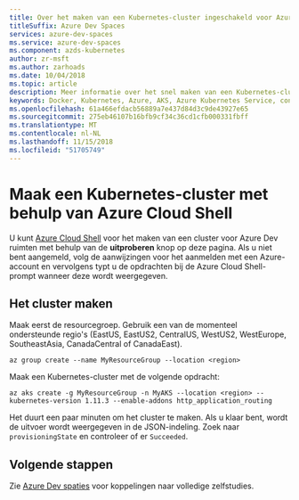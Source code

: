 ```yaml
---
title: Over het maken van een Kubernetes-cluster ingeschakeld voor Azure Dev ruimten met behulp van Azure Cloud Shell | Microsoft Docs
titleSuffix: Azure Dev Spaces
services: azure-dev-spaces
ms.service: azure-dev-spaces
ms.component: azds-kubernetes
author: zr-msft
ms.author: zarhoads
ms.date: 10/04/2018
ms.topic: article
description: Meer informatie over het snel maken van een Kubernetes-cluster ingeschakeld voor Azure Dev opslagruimten direct vanuit uw browser zonder iets te installeren.
keywords: Docker, Kubernetes, Azure, AKS, Azure Kubernetes Service, containers
ms.openlocfilehash: 61a466efdacb56889a7e437d84d3c9de43927e65
ms.sourcegitcommit: 275eb46107b16bfb9cf34c36cd1cfb000331fbff
ms.translationtype: MT
ms.contentlocale: nl-NL
ms.lasthandoff: 11/15/2018
ms.locfileid: "51705749"
---
```

# <a name="create-a-kubernetes-cluster-using-azure-cloud-shell"></a>Maak een Kubernetes-cluster met behulp van Azure Cloud Shell

U kunt [Azure Cloud Shell](/azure/cloud-shell) voor het maken van een cluster voor Azure Dev ruimten met behulp van de **uitproberen** knop op deze pagina. Als u niet bent aangemeld, volg de aanwijzingen voor het aanmelden met een Azure-account en vervolgens typt u de opdrachten bij de Azure Cloud Shell-prompt wanneer deze wordt weergegeven.

## <a name="create-the-cluster"></a>Het cluster maken

Maak eerst de resourcegroep. Gebruik een van de momenteel ondersteunde regio's (EastUS, EastUS2, CentralUS, WestUS2, WestEurope, SoutheastAsia, CanadaCentral of CanadaEast).

```azurecli-interactive
az group create --name MyResourceGroup --location <region>
```

Maak een Kubernetes-cluster met de volgende opdracht:

```azurecli-interactive
az aks create -g MyResourceGroup -n MyAKS --location <region> --kubernetes-version 1.11.3 --enable-addons http_application_routing
```

Het duurt een paar minuten om het cluster te maken.  Als u klaar bent, wordt de uitvoer wordt weergegeven in de JSON-indeling. Zoek naar `provisioningState` en controleer of er `Succeeded`.

## <a name="next-steps"></a>Volgende stappen

Zie [Azure Dev spaties](/azure/dev-spaces/) voor koppelingen naar volledige zelfstudies.
